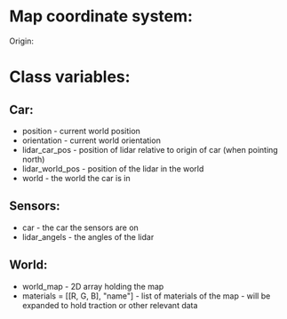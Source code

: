 # Map coordinate system:
Origin:

# Class variables:

## Car:
- position - current world position
- orientation - current world orientation
- lidar_car_pos - position of lidar relative to origin of car (when pointing north)
- lidar_world_pos - position of the lidar in the world
- world - the world the car is in


## Sensors:
- car - the car the sensors are on
- lidar_angels - the angles of the lidar

## World:
- world_map - 2D array holding the map
- materials = [[R, G, B], "name"] - list of materials of the map - will be expanded to hold traction or other relevant data
